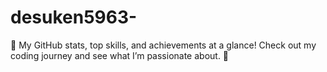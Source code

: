 # desuken5963-
🚀 My GitHub stats, top skills, and achievements at a glance! Check out my coding journey and see what I’m passionate about. 🌟
